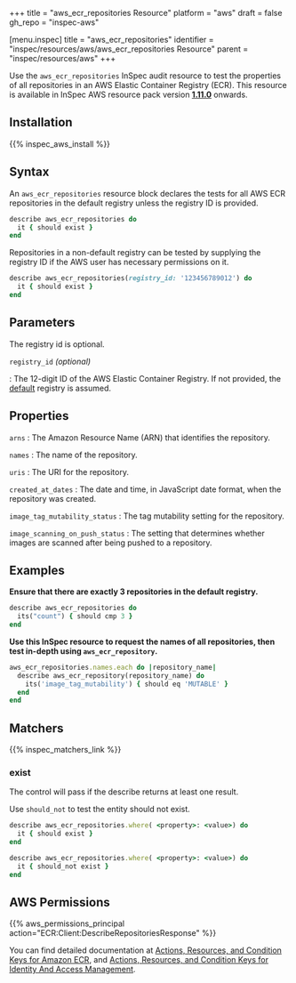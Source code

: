 +++
title = "aws_ecr_repositories Resource"
platform = "aws"
draft = false
gh_repo = "inspec-aws"

[menu.inspec]
title = "aws_ecr_repositories"
identifier = "inspec/resources/aws/aws_ecr_repositories Resource"
parent = "inspec/resources/aws"
+++

Use the `aws_ecr_repositories` InSpec audit resource to test the properties of all repositories in an AWS Elastic Container Registry (ECR).
This resource is available in InSpec AWS resource pack version **[1.11.0](https://github.com/inspec/inspec-aws/releases/tag/v1.11.0)** onwards.

## Installation

{{% inspec_aws_install %}}

## Syntax

An `aws_ecr_repositories` resource block declares the tests for all AWS ECR repositories in the default registry unless the registry ID is provided.

```ruby
describe aws_ecr_repositories do
  it { should exist }
end
```

Repositories in a non-default registry can be tested by supplying the registry ID if the AWS user has necessary permissions on it.  

```ruby
describe aws_ecr_repositories(registry_id: '123456789012') do
  it { should exist }
end
```

## Parameters

The registry id is optional.

`registry_id` _(optional)_

: The 12-digit ID of the AWS Elastic Container Registry. If not provided, the [default](https://docs.aws.amazon.com/AmazonECR/latest/APIReference/API_DescribeRepositories.html) registry is assumed.  

## Properties

`arns`
: The Amazon Resource Name (ARN) that identifies the repository.

`names`
: The name of the repository.

`uris`
: The URI for the repository.

`created_at_dates`
: The date and time, in JavaScript date format, when the repository was created.

`image_tag_mutability_status`
: The tag mutability setting for the repository.

`image_scanning_on_push_status`
: The setting that determines whether images are scanned after being pushed to a repository.

## Examples

**Ensure that there are exactly 3 repositories in the default registry.**

```ruby
describe aws_ecr_repositories do
  its("count") { should cmp 3 }
end
```

**Use this InSpec resource to request the names of all repositories, then test in-depth using `aws_ecr_repository`.**

```ruby
aws_ecr_repositories.names.each do |repository_name|
  describe aws_ecr_repository(repository_name) do
    its('image_tag_mutability') { should eq 'MUTABLE' }
  end
end
```

## Matchers

{{% inspec_matchers_link %}} 

### exist

The control will pass if the describe returns at least one result.

Use `should_not` to test the entity should not exist.

```ruby
describe aws_ecr_repositories.where( <property>: <value>) do
  it { should exist }
end
```

```ruby
describe aws_ecr_repositories.where( <property>: <value>) do
  it { should_not exist }
end
```

## AWS Permissions

{{% aws_permissions_principal action="ECR:Client:DescribeRepositoriesResponse" %}}

You can find detailed documentation at [Actions, Resources, and Condition Keys for Amazon ECR](https://docs.aws.amazon.com/AmazonECR/latest/APIReference/API_Operations.html), and [Actions, Resources, and Condition Keys for Identity And Access Management](https://docs.aws.amazon.com/IAM/latest/UserGuide/list_identityandaccessmanagement.html).

